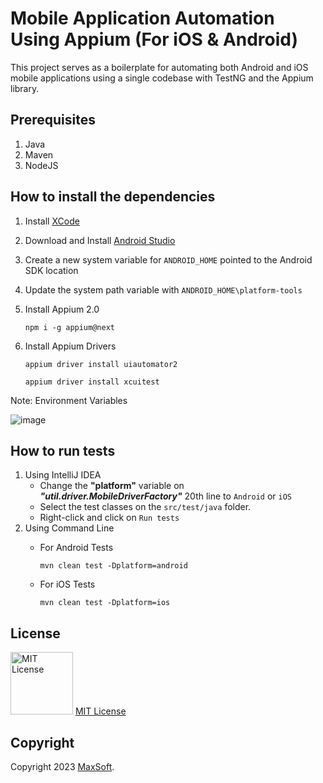 # Mobile Application Automation Using Appium (For iOS & Android)

This project serves as a boilerplate for automating both Android and iOS mobile applications using a single codebase with TestNG and the Appium library.

## Prerequisites
1. Java
2. Maven
3. NodeJS

## How to install the dependencies
1. Install [XCode](https://apps.apple.com/us/app/xcode/id497799835?mt=12 "XCode")
2. Download and Install [Android Studio](https://developer.android.com/codelabs/basic-android-kotlin-compose-install-android-studio "Android Studio")
3. Create a new system variable for `ANDROID_HOME` pointed to the Android SDK location
4. Update the system path variable with `ANDROID_HOME\platform-tools`
5. Install Appium 2.0

   `npm i -g appium@next`

6. Install Appium Drivers 

    `appium driver install uiautomator2`
    
    `appium driver install xcuitest`

Note: Environment Variables

![image](https://user-images.githubusercontent.com/9147189/249979741-757ff724-a75e-4d3b-934f-e6af73d630e2.png)

## How to run tests
1. Using IntelliJ IDEA
   * Change the **"platform"** variable on ***"util.driver.MobileDriverFactory"*** 20th line to `Android` or `iOS`
   * Select the test classes on the `src/test/java` folder.
   * Right-click and click on `Run tests`
2. Using Command Line
   * For Android Tests

     `mvn clean test -Dplatform=android`
   * For iOS Tests

     `mvn clean test -Dplatform=ios`

## License
<img src="https://upload.wikimedia.org/wikipedia/commons/thumb/0/0b/License_icon-mit-2.svg/2000px-License_icon-mit-2.svg.png" alt="MIT License" width="100" height="100"/> [MIT License](https://opensource.org/licenses/MIT)

## Copyright
Copyright 2023 [MaxSoft](https://maxsoftlk.github.io/).
